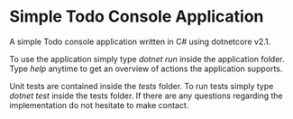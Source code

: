 # Simple Todo Console Application
A simple Todo console application written in C# using dotnetcore v2.1.

To use the application simply type *dotnet run* inside the application folder.
Type *help* anytime to get an overview of actions the application supports.

Unit tests are contained inside the *tests* folder. To run tests simply type *dotnet test* inside the tests folder. 
If there are any questions regarding the implementation do not hesitate to make contact. 
